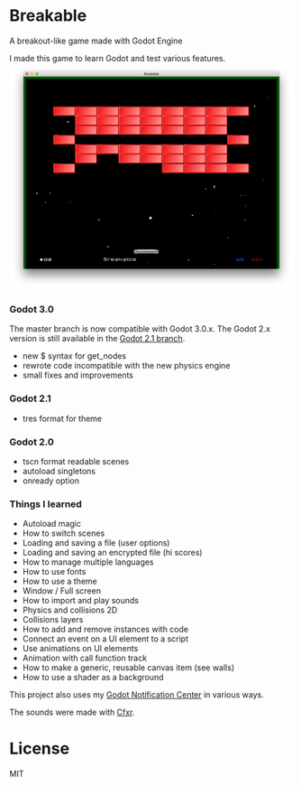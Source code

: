 # Breakable
A breakout-like game made with Godot Engine

I made this game to learn Godot and test various features.
![Screenshot](screenshots/screenshot.png)

### Godot 3.0
The master branch is now compatible with Godot 3.0.x.
The Godot 2.x version is still available in the [Godot 2.1 branch](https://github.com/didier-v/breakable/tree/Godot-2.1).
 - new $ syntax for get_nodes
 - rewrote code incompatible with the new physics engine
 - small fixes and improvements

### Godot 2.1
 - tres format for theme

### Godot 2.0
 - tscn format readable scenes
 - autoload singletons
 - onready option

### Things I learned
 - Autoload magic
 - How to switch scenes
 - Loading and saving a file (user options)
 - Loading and saving an encrypted file (hi scores)
 - How to manage multiple languages
 - How to use fonts
 - How to use a theme
 - Window / Full screen
 - How to import and play sounds
 - Physics and collisions 2D
 - Collisions layers
 - How to add and remove instances with code
 - Connect an event on a UI element to a script
 - Use animations on UI elements
 - Animation with call function track
 - How to make a generic, reusable canvas item (see walls)
 - How to use a shader as a background
	

This project also uses my [Godot Notification Center](https://github.com/didier-v/GodotNotificationCenter) in various ways.

The sounds were made with [Cfxr](http://thirdcog.eu/apps/cfxr).

# License
MIT

